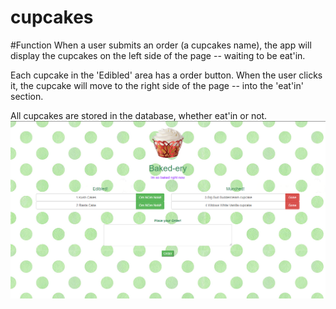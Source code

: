 # cupcakes
#Function
When a user submits an order (a cupcakes name), the app will display the cupcakes on the left side of the page -- waiting to be eat'in.

Each cupcake in the 'Edibled' area has a order button. When the user clicks it, the cupcake will move to the right side of the page -- into the 'eat'in' section.

All cupcakes are stored in the database, whether eat'in or not.
![Alt text]( untitled.png)
